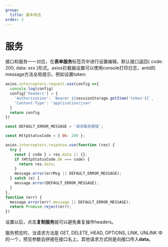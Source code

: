 ```yaml
---
group:
  title: 基本用法
order: 2
---
```

# 服务
接口和服务一一对应，在<b>表单服务</b>标签页中进行设置编辑，默认接口返回{ code: 200, data: xxx }形式。axios拦截器设置可以使用console打印日志，antd的message方法全局提示。例如设置token:
```javascript
axios.interceptors.request.use(config =>{
  console.log(config)
  config['headers'] = {
    'Authorization': `Bearer ${sessionStorage.getItem('token')}`,
    'Content-Type': 'application/json'
  }
  return config
})

const DEFAULT_ERROR_MESSAGE = '请求服务报错';

const HttpStatusCode = { Ok: 200 };

axios.interceptors.response.use(function (res) {
  try {
    const { code } = res.data || {};
    if (HttpStatusCode.Ok === code) {
      return res.data;
    }
    message.error(errMsg || DEFAULT_ERROR_MESSAGE);
  } catch (e) {
    message.error(DEFAULT_ERROR_MESSAGE);
  }
},
function (err) {
  message.error(err?.message || DEFAULT_ERROR_MESSAGE);
  return Promise.reject(err);
})
```
设置以后，点击<b>复制服务</b>就可以避免重复操作headers。

服务预览时，当请求方法是 GET, DELETE, HEAD, OPTIONS, LINK, UNLINK 中的一个，预览参数会拼接在接口名上。其他请求方式则是向接口传入<b>data</b>。